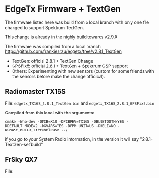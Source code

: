 # EdgeTx Firmware + TextGen

The firmware listed here was build from a local branch with only one file changed to support Spektrum TextGen.  

This change is already in the nighly build towards v2.9.0 

The firmware was compiled from a local branch:
https://github.com/frankiearzu/edgetx/tree/v2.8.1_TextGen

- TextGen:  official 2.8.1 + TextGen Change
- GPSFix5:  official 2.8.1 + TextGen + Spektrum GSP support
- Others:  Experimenting with new sensors (custom for some friends with the sensors before make the change officical).


## Radiomaster TX16S

File: `edgetx_TX16S_2.8.1_TextGen.bin` and `edgetx_TX16S_2.8.1_GPSFix5.bin`

Compiled from this local with the arguments:

`cmake -Wno-dev -DPCB=X10 -DPCBREV=TX16S -DBLUETOOTH=YES -DDEFAULT_MODE=2 -DGVARS=YES -DPPM_UNIT=US -DHELI=NO -DCMAKE_BUILD_TYPE=Release ../`

if you go to your System Radio information, in the version it will say "2.8.1-TextGen-selfbuild"

## FrSky QX7

File:
